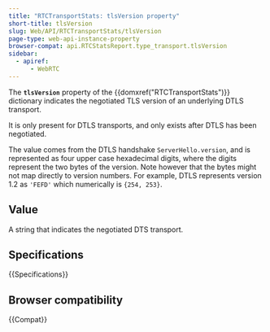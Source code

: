 ```yaml
---
title: "RTCTransportStats: tlsVersion property"
short-title: tlsVersion
slug: Web/API/RTCTransportStats/tlsVersion
page-type: web-api-instance-property
browser-compat: api.RTCStatsReport.type_transport.tlsVersion
sidebar:
  - apiref:
      - WebRTC
---
```


The **`tlsVersion`** property of the {{domxref("RTCTransportStats")}} dictionary indicates the negotiated TLS version of an underlying DTLS transport.

It is only present for DTLS transports, and only exists after DTLS has been negotiated.

The value comes from the DTLS handshake `ServerHello.version`, and is represented as four upper case hexadecimal digits, where the digits represent the two bytes of the version.
Note however that the bytes might not map directly to version numbers.
For example, DTLS represents version 1.2 as `'FEFD'` which numerically is `{254, 253}`.

## Value

A string that indicates the negotiated DTS transport.

## Specifications

{{Specifications}}

## Browser compatibility

{{Compat}}
